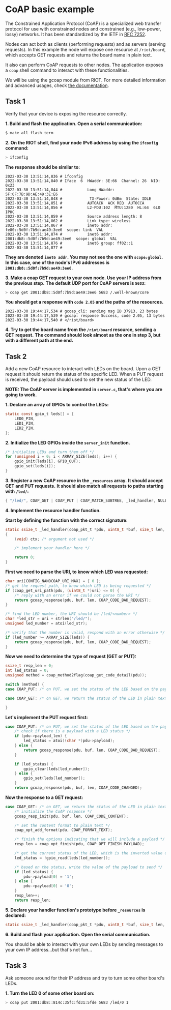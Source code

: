 # CoAP basic example

The Constrained Application Protocol (CoAP) is a specialized web transfer
protocol for use with constrained nodes and constrained (e.g., low-power, lossy)
networks. It has been standardized by the IETF in
[RFC 7252](https://datatracker.ietf.org/doc/html/rfc7252).

Nodes can act both as clients (performing requests) and as servers (serving
requests). In this example the node will expose one resource at `/riot/board`,
which accepts GET requests and returns the board name in plain text.

It also can perform CoAP requests to other nodes. The application exposes a
`coap` shell command to interact with these functionalities.

We will be using the gcoap module from RIOT. For more detailed information and
advanced usages, check
[the documentation](https://doc.riot-os.org/group__net__gcoap.html).

## Task 1

Verify that your device is exposing the resource correctly.

**1. Build and flash the application. Open a serial communication:**
```sh
$ make all flash term
```

**2. On the RIOT shell, find your node IPv6 address by using the `ifconfig` command:**
```sh
> ifconfig
```

**The response should be similar to:**
```
2022-03-30 13:51:14,836 # ifconfig
2022-03-30 13:51:14,840 # Iface  6  HWaddr: 3E:66  Channel: 26  NID: 0x23 
2022-03-30 13:51:14,844 #           Long HWaddr: 5F:0F:7B:9D:AE:49:3E:E6 
2022-03-30 13:51:14,848 #            TX-Power: 0dBm  State: IDLE 
2022-03-30 13:51:14,851 #           AUTOACK  ACK_REQ  AUTOCCA  
2022-03-30 13:51:14,856 #           L2-PDU:102  MTU:1280  HL:64  6LO  IPHC  
2022-03-30 13:51:14,859 #           Source address length: 8
2022-03-30 13:51:14,862 #           Link type: wireless
2022-03-30 13:51:14,867 #           inet6 addr: fe80::5d0f:7b9d:ae49:3ee6  scope: link  VAL
2022-03-30 13:51:14,874 #           inet6 addr: 2001:db8::5d0f:7b9d:ae49:3ee6  scope: global  VAL
2022-03-30 13:51:14,876 #           inet6 group: ff02::1
2022-03-30 13:51:14,877 #   
```

**They are denoted `inet6 addr`. You may not see the one with `scope:global`.**
**In this case, one of the node's IPv6 addresses is `2001:db8::5d0f:7b9d:ae49:3ee6`.**

**3. Make a coap GET request to your own node. Use your IP address from the previous step.**
**The default UDP port for CoAP servers is `5683`:**
```sh
> coap get 2001:db8::5d0f:7b9d:ae49:3ee6 5683 /.well-known/core
```

**You should get a response with `code 2.05` and the paths of the resources.**
```
2022-03-30 19:44:17,534 # gcoap_cli: sending msg ID 37913, 23 bytes
2022-03-30 19:44:17,539 # gcoap: response Success, code 2.05, 13 bytes
2022-03-30 19:44:17,540 # </riot/board>
```

**4. Try to get the board name from the `/riot/board` resource, sending a GET request.**
**The command should look almost as the one in step 3, but with a different path at the end.**

## Task 2

Add a new CoAP resource to interact with LEDs on the board. Upon a GET request
it should return the status of the specific LED. When a PUT request is received,
the payload should used to set the new status of the LED.

**NOTE: The CoAP server is implemented in `server.c`, that's where you are going**
**to work.**

**1. Declare an array of GPIOs to control the LEDs:**
```C
static const gpio_t leds[] = {
    LED0_PIN,
    LED1_PIN,
    LED2_PIN,
};
```
**2. Initialize the LED GPIOs inside the `server_init` function.**
```C
/* initialize LEDs and turn them off */
for (unsigned i = 0; i < ARRAY_SIZE(leds); i++) {
    gpio_init(leds[i], GPIO_OUT);
    gpio_set(leds[i]);
}
```

**3. Register a new CoAP resource in the `_resources` array.**
**It should accept GET and PUT requests.**
**It should also match all requests to paths starting with `/led/`:**
```C
{ "/led/", COAP_GET | COAP_PUT | COAP_MATCH_SUBTREE, _led_handler, NULL },
```

**4. Implement the resource handler function.**

**Start by defining the function with the correct signature:**
```C
static ssize_t _led_handler(coap_pkt_t *pdu, uint8_t *buf, size_t len, void *ctx)
{
    (void) ctx; /* argument not used */

    /* implement your handler here */

    return 0;
}
```

**First we need to parse the URI, to know which LED was requested:**
```C
char uri[CONFIG_NANOCOAP_URI_MAX] = { 0 };
/* get the request path, to know which LED is being requested */
if (coap_get_uri_path(pdu, (uint8_t *)uri) <= 0) {
    /* reply with an error if we could not parse the URI */
    return gcoap_response(pdu, buf, len, COAP_CODE_BAD_REQUEST);
}

/* find the LED number, the URI should be /led/<number> */
char *led_str = uri + strlen("/led/");
unsigned led_number = atoi(led_str);

/* verify that the number is valid, respond with an error otherwise */
if (led_number >= ARRAY_SIZE(leds)) {
    return gcoap_response(pdu, buf, len, COAP_CODE_BAD_REQUEST);
}
```

**Now we need to determine the type of request (GET or PUT):**
```C
ssize_t resp_len = 0;
int led_status = 0;
unsigned method = coap_method2flag(coap_get_code_detail(pdu));

switch (method) {
case COAP_PUT: /* on PUT, we set the status of the LED based on the payload */

case COAP_GET: /* on GET, we return the status of the LED in plain text */

}
```

**Let's implement the PUT request first:**
```C
case COAP_PUT: /* on PUT, we set the status of the LED based on the payload */
    /* check if there is a payload with a LED status */
    if (pdu->payload_len) {
        led_status = atoi((char *)pdu->payload);
    } else {
        return gcoap_response(pdu, buf, len, COAP_CODE_BAD_REQUEST);
    }

    if (led_status) {
        gpio_clear(leds[led_number]);
    } else {
        gpio_set(leds[led_number]);
    }
    return gcoap_response(pdu, buf, len, COAP_CODE_CHANGED);

```

**Now the response to a GET request:**
```C
case COAP_GET: /* on GET, we return the status of the LED in plain text */
    /* initialize the CoAP response */
    gcoap_resp_init(pdu, buf, len, COAP_CODE_CONTENT);

    /* set the content format to plain text */
    coap_opt_add_format(pdu, COAP_FORMAT_TEXT);

    /* finish the options indicating that we will include a payload */
    resp_len = coap_opt_finish(pdu, COAP_OPT_FINISH_PAYLOAD);

    /* get the current status of the LED, which is the inverted value of the GPIO */
    led_status = !gpio_read(leds[led_number]);

    /* based on the status, write the value of the payload to send */
    if (led_status) {
        pdu->payload[0] = '1';
    } else {
        pdu->payload[0] = '0';
    }
    resp_len++;
    return resp_len;
```

**5. Declare your handler function's prototype before `_resources` is declared:**
```C
static ssize_t _led_handler(coap_pkt_t *pdu, uint8_t *buf, size_t len, void *ctx);
```

**6. Build and flash your application. Open the serial communication.**

You should be able to interact with your own LEDs by sending messages to your
own IP address...but that's not fun...

## Task 3

Ask someone around for their IP address and try to turn some other board's LEDs.

**1. Turn the LED 0 of some other board on:**
```sh
> coap put 2001:db8::814c:35fc:fd31:5fde 5683 /led/0 1
```
